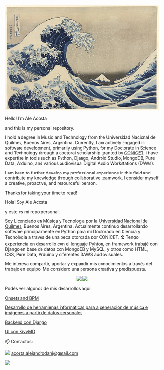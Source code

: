 ![This is me](https://github.com/AleRamone/Ale-Acosta/blob/main/obra4.jpg)



Hello! I'm Ale Acosta

and this is my personal repository.

I hold a degree in Music and Technology from the Universidad Nacional de Quilmes, Buenos Aires, Argentina.
Currently, I am actively engaged in software development, primarily using Python, 
for my Doctorate in Science and Technology through a doctoral scholarship granted by [CONICET](https://www.conicet.gov.ar/).
I have expertise in tools such as Python, Django, Android Studio, MongoDB, 
Pure Data, Arduino, and various audiovisual Digital Audio Workstations (DAWs).

I am keen to further develop my professional experience in this field
and contribute my knowledge through collaborative teamwork.
I consider myself a creative, proactive, and resourceful person.

Thanks for taking your time to read!


Hola! Soy Ale Acosta 

y este es mi repo personal.

Soy Licenciado en Música y Tecnología por la [Universidad
Nacional de Quilmes](https://www.unq.edu.ar/), Buenos Aires, Argentina.
Actualmente continuo desarrollando software principalmente en Python
para mi Doctorado en Ciencia y Tecnologia a través de una beca otorgada por [CONICET](https://www.conicet.gov.ar/).
🛠️ Tengo experiencia en desarrollo con el lenguaje Pyhton, 
    en framework trabajé con Django 
    en base de datos con MongoDB y MySQL,
    y otros como HTML, CSS, Pure Data, Arduino y diferentes DAWS audiovisuales. 

Me interesa compartir, aportar y expandir mis conocimientos a través del trabajo en equipo.
Me considero una persona creativa y predispuesta.

<p align='center'>
   <a href="https://github-readme-stats.vercel.app/api?username=romankh3&show_icons=true&count_private=true">
       <img height=150 src="https://github-readme-stats.vercel.app/api?username=AleRamone&show_icons=true&count_private=true"/></a>
   <a href="https://github.com/AleRamone/github-readme-stats">
       <img height=150 src="https://github-readme-stats.vercel.app/api/top-langs/?usernameAleRamone3&layout=compact"/></a>
</p>

Podés ver algunos de mis desarrollos aquí:

[Onsets and BPM](https://github.com/AleRamone/Onset-and-BPM-)

[Desarrollo de herramienas informáticas para a generación de música e imágenes a partir de datos personales](https://github.com/AleRamone/imagen-y-sonido-a-partir-de-datos-personales)

[Backend con Django](https://github.com/AleRamone/Backend-Network-Django)

[UI con KivyMD](https://github.com/AleRamone/UI-network-social-KivyMD)



📫 Contactos:

<img src="https://img.shields.io/badge/Gmail-D14836?style=for-the-badge&logo=gmail&logoColor=white" />     acosta.alejandrodani@gmail.com

<img src="https://img.shields.io/badge/LinkedIn-0077B5?style=for-the-badge&logo=linkedin&logoColor=white" /> 


